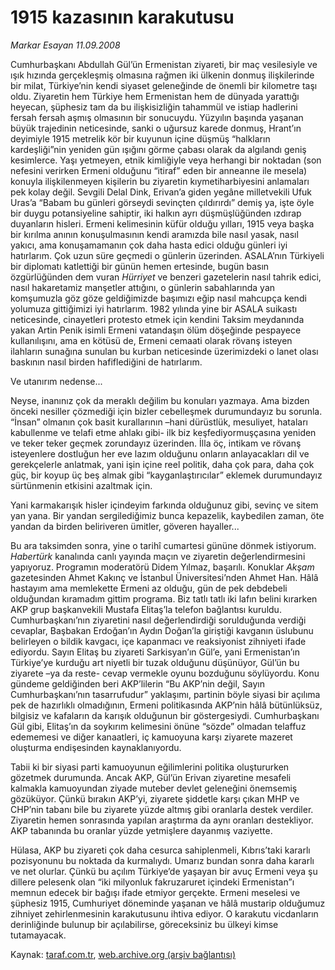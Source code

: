 # 1915 kazasının karakutusu

*Markar Esayan 11.09.2008*

<div class="yazi">
<p>Cumhurbaşkanı Abdullah Gül’ün Ermenistan ziyareti, bir maç vesilesiyle ve ışık hızında gerçekleşmiş olmasına rağmen iki ülkenin donmuş ilişkilerinde bir milat, Türkiye’nin kendi siyaset geleneğinde de önemli bir kilometre taşı oldu. Ziyaretin hem Türkiye hem Ermenistan hem de dünyada yarattığı heyecan, şüphesiz tam da bu ilişkisizliğin tahammül ve istiap hadlerini fersah fersah aşmış olmasının bir sonucuydu. Yüzyılın başında yaşanan büyük trajedinin neticesinde, sanki o uğursuz karede donmuş, Hrant’ın deyimiyle 1915 metrelik kör bir kuyunun içine düşmüş “halkların kardeşliği”nin yeniden gün ışığını görme çabası olarak da algılandı geniş kesimlerce. Yaşı yetmeyen, etnik kimliğiyle veya herhangi bir noktadan (son nefesini verirken Ermeni olduğunu “itiraf” eden bir anneanne ile mesela) konuyla ilişkilenmeyen kişilerin bu ziyaretin kıymetiharbiyesini anlamaları pek kolay değil. Sevgili Delal Dink, Erivan’a giden yegâne milletvekili Ufuk Uras’a “Babam bu günleri görseydi sevinçten çıldırırdı” demiş ya, işte öyle bir duygu potansiyeline sahiptir, iki halkın ayrı düşmüşlüğünden ızdırap duyanların hisleri. Ermeni kelimesinin küfür olduğu yılları, 1915 veya başka bir kırılma anının konuşulmasının kendi aramızda bile nasıl yasak, nasıl yakıcı, ama konuşamamanın çok daha hasta edici olduğu günleri iyi hatırlarım. Çok uzun süre geçmedi o günlerin üzerinden. ASALA’nın Türkiyeli bir diplomatı katlettiği bir günün hemen ertesinde, bugün basın özgürlüğünden dem vuran <i>Hürriyet</i> ve benzeri gazetelerin nasıl tahrik edici, nasıl hakaretamiz manşetler attığını, o günlerin sabahlarında yan komşumuzla göz göze geldiğimizde başımızı eğip nasıl mahcupça kendi yolumuza gittiğimizi iyi hatırlarım. 1982 yılında yine bir ASALA suikastı neticesinde, cinayetleri protesto etmek için kendini Taksim meydanında yakan Artin Penik isimli Ermeni vatandaşın ölüm döşeğinde pespayece kullanılışını, ama en kötüsü de, Ermeni cemaati olarak rövanş isteyen ilahların sunağına sunulan bu kurban neticesinde üzerimizdeki o lanet olası baskının nasıl birden hafiflediğini de hatırlarım.</p>
<p>Ve utanırım nedense...</p>
<p>Neyse, inanınız çok da meraklı değilim bu konuları yazmaya. Ama bizden önceki nesiller çözmediği için bizler cebelleşmek durumundayız bu sorunla. “İnsan” olmanın çok basit kurallarının –hani dürüstlük, mesuliyet, hataları kabullenme ve telafi etme ahlakı gibi- ilk biz keşfediyormuşçasına yeniden ve teker teker geçmek zorundayız üzerinden. İlla öç, intikam ve rövanş isteyenlere dostluğun her eve lazım olduğunu onların anlayacakları dil ve gerekçelerle anlatmak, yani işin içine reel politik, daha çok para, daha çok güç, bir koyup üç beş almak gibi “kayganlaştırıcılar” eklemek durumundayız sürtünmenin etkisini azaltmak için. </p>
<p>Yani karmakarışık hisler içindeyim farkında olduğunuz gibi, sevinç ve sitem yan yana. Bir yandan sergilediğimiz bunca kepazelik, kaybedilen zaman, öte yandan da birden beliriveren ümitler, göveren hayaller...</p>
<p>Bu ara taksimden sonra, yine o tarihî cumartesi gününe dönmek istiyorum. <i>Habertürk</i> kanalında canlı yayında maçın ve ziyaretin değerlendirmesini yapıyoruz. Programın moderatörü Didem Yılmaz, başarılı. Konuklar <i>Akşam</i> gazetesinden Ahmet Kakınç ve İstanbul Üniversitesi’nden Ahmet Han. Hâlâ hastayım ama memlekette Ermeni az olduğu, gün de pek debdebeli olduğundan kıramadım gittim programa. Biz tatlı tatlı iki lafın belini kırarken AKP grup başkanvekili Mustafa Elitaş’la telefon bağlantısı kuruldu. Cumhurbaşkanı’nın ziyaretini nasıl değerlendirdiği sorulduğunda verdiği cevaplar, Başbakan Erdoğan’ın Aydın Doğan’la giriştiği kavganın üslubunu belirleyen o bildik kavgacı, içe kapanmacı ve reaksiyonist zihniyeti ifade ediyordu. Sayın Elitaş bu ziyareti Sarkisyan’ın Gül’e, yani Ermenistan’ın Türkiye’ye kurduğu art niyetli bir tuzak olduğunu düşünüyor, Gül’ün bu ziyarete –ya da reste- cevap vermekle oyunu bozduğunu söylüyordu. Konu gündeme geldiğinden beri AKP’lilerin “Bu AKP’nin değil, Sayın Cumhurbaşkanı’nın tasarrufudur” yaklaşımı, partinin böyle siyasi bir açılıma pek de hazırlıklı olmadığının, Ermeni politikasında AKP’nin hâlâ bütünlüksüz, bilgisiz ve kafaların da karışık olduğunun bir göstergesiydi. Cumhurbaşkanı Gül gibi, Elitaş’ın da soykırım kelimesini önüne “sözde” olmadan telaffuz edememesi ve diğer kanaatleri, iç kamuoyuna karşı ziyarete mazeret oluşturma endişesinden kaynaklanıyordu.</p>
<p>Tabii ki bir siyasi parti kamuoyunun eğilimlerini politika oluştururken gözetmek durumunda. Ancak AKP, Gül’ün Erivan ziyaretine mesafeli kalmakla kamuoyundan ziyade muteber devlet geleneğini önemsemiş gözüküyor. Çünkü bırakın AKP’yi, ziyarete şiddetle karşı çıkan MHP ve CHP’nin tabanı bile bu ziyarete yüzde altmış gibi oranlarla destek verdiler. Ziyaretin hemen sonrasında yapılan araştırma da aynı oranları destekliyor. AKP tabanında bu oranlar yüzde yetmişlere dayanmış vaziyette.</p>
<p>Hülasa, AKP bu ziyareti çok daha cesurca sahiplenmeli, Kıbrıs’taki kararlı pozisyonunu bu noktada da kurmalıydı. Umarız bundan sonra daha kararlı ve net olurlar. Çünkü bu açılım Türkiye’de yaşayan bir avuç Ermeni veya şu dillere pelesenk olan “iki milyonluk fakruzaruret içindeki Ermenistan”ı memnun edecek bir bağışı ifade etmiyor gerçekte. Ermeni meselesi ve şüphesiz 1915, Cumhuriyet döneminde yaşanan ve hâlâ mustarip olduğumuz zihniyet zehirlenmesinin karakutusunu ihtiva ediyor. O karakutu vicdanların derinliğinde bulunup bir açılabilirse, göreceksiniz bu ülkeyi kimse tutamayacak. </p></div>

Kaynak: [taraf.com.tr](m), [web.archive.org (arşiv bağlantısı)](http://web.archive.org/web/20101201034437/http://taraf.com.tr/markar-esayan/makale-1915-kazasinin-karakutusu.htm)
